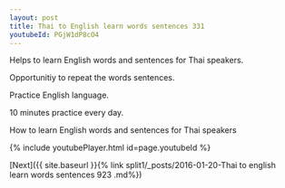 ```yaml
---
layout: post
title: Thai to English learn words sentences 331 
youtubeId: PGjW1dP8cO4
---
```

 
 
Helps to learn English words and sentences for Thai speakers.

Opportunitiy to repeat the words sentences. 

Practice English language. 
 
10 minutes practice every day. 
 
How to learn English words and sentences for Thai speakers 
 
{% include youtubePlayer.html id=page.youtubeId %}
 
 
[Next]({{ site.baseurl }}{% link  split1/_posts/2016-01-20-Thai to english learn words sentences 923 .md%})
 

